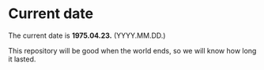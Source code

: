 # Current date

The current date is **1975.04.23.** (YYYY.MM.DD.)

This repository will be good when the world ends, so we will know how long it lasted.